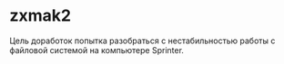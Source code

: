 ﻿# zxmak2
Цель доработок попытка разобраться с нестабильностью работы с файловой системой на компьютере Sprinter.


